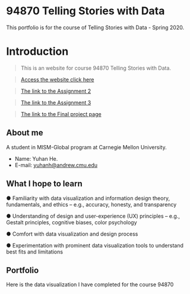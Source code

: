 # 94870 Telling Stories with Data
This portfolio is for the course of Telling Stories with Data - Spring 2020.

# Introduction

> This is an website for course 94870 Telling Stories with Data.

> [Access the website click here](https://hyh1997112.github.io/94870portfolio/)

> [The link to the Assignment 2](https://hyh1997112.github.io/94870portfolio/assignment2)

> [The link to the Assignment 3](https://hyh1997112.github.io/94870portfolio/assignment3)

> [The link to the Final project page](https://hyh1997112.github.io/94870portfolio/final_project_yuhanh)

## About me
A student in MISM-Global program at Carnegie Mellon University.
- Name: Yuhan He.
- E-mail: yuhanh@andrew.cmu.edu

## What I hope to learn
● Familiarity with data visualization and information design theory, fundamentals, and
ethics – e.g., accuracy, honesty, and transparency

● Understanding of design and user-experience (UX) principles – e.g., Gestalt principles,
cognitive biases, color psychology

● Comfort with data visualization and design process

● Experimentation with prominent data visualization tools to understand best fits and
limitations

## Portfolio 
Here is the data visualization I have completed for the course 94870
